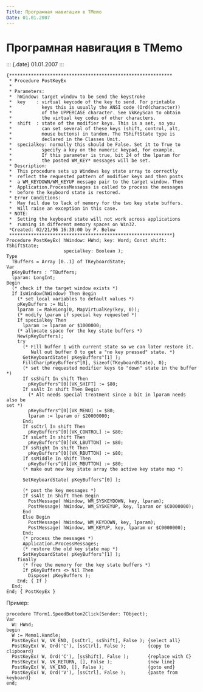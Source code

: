 ```yaml
---
Title: Програмная навигация в TMemo
Date: 01.01.2007
---
```



Програмная навигация в TMemo
============================

::: {.date}
01.01.2007
:::

    {************************************************************
     * Procedure PostKeyEx
     *
     * Parameters:
     *  hWindow: target window to be send the keystroke
     *  key    : virtual keycode of the key to send. For printable
     *           keys this is usually the ANSI code (Ord(character))
     *           of the UPPERCASE character. See VkKeyScan to obtain
     *           the virtual key codes of other characters.
     *  shift  : state of the modifier keys. This is a set, so you
     *           can set several of these keys (shift, control, alt,
     *           mouse buttons) in tandem. The TShiftState type is
     *           declared in the Classes Unit.
     *  specialkey: normally this should be False. Set it to True to
     *           specify a key on the numeric keypad, for example.
     *           If this parameter is true, bit 24 of the lparam for
     *           the posted WM_KEY* messages will be set.
     * Description:
     *  This procedure sets up Windows key state array to correctly
     *  reflect the requested pattern of modifier keys and then posts
     *  a WM_KEYDOWN/WM_KEYUP message pair to the target window. Then
     *  Application.ProcessMessages is called to process the messages
     *  before the keyboard state is restored.
     * Error Conditions:
     *  May fail due to lack of memory for the two key state buffers.
     *  Will raise an exception in this case.
     * NOTE:
     *  Setting the keyboard state will not work across applications
     *  running in different memory spaces on Win32.
     *Created: 02/21/96 16:39:00 by P. Below
     ************************************************************}
    Procedure PostKeyEx( hWindow: HWnd; key: Word; Const shift: TShiftState;
                         specialkey: Boolean );
    Type
      TBuffers = Array [0..1] of TKeyboardState;
    Var
      pKeyBuffers : ^TBuffers;
      lparam: LongInt;
    Begin
      (* check if the target window exists *)
      If IsWindow(hWindow) Then Begin
        (* set local variables to default values *)
        pKeyBuffers := Nil;
        lparam := MakeLong(0, MapVirtualKey(key, 0));
        (* modify lparam if special key requested *)
        If specialkey Then
          lparam := lparam or $1000000;
        (* allocate space for the key state buffers *)
        New(pKeyBuffers);
        try
          (* Fill buffer 1 with current state so we can later restore it.
             Null out buffer 0 to get a "no key pressed" state. *)
          GetKeyboardState( pKeyBuffers^[1] );
          FillChar(pKeyBuffers^[0], Sizeof(TKeyboardState), 0);
          (* set the requested modifier keys to "down" state in the buffer *)
          If ssShift In shift Then
            pKeyBuffers^[0][VK_SHIFT] := $80;
          If ssAlt In shift Then Begin
            (* Alt needs special treatment since a bit in lparam needs also be
    set *)
            pKeyBuffers^[0][VK_MENU] := $80;
            lparam := lparam or $20000000;
          End;
          If ssCtrl In shift Then
            pKeyBuffers^[0][VK_CONTROL] := $80;
          If ssLeft In shift Then
            pKeyBuffers^[0][VK_LBUTTON] := $80;
          If ssRight In shift Then
            pKeyBuffers^[0][VK_RBUTTON] := $80;
          If ssMiddle In shift Then
            pKeyBuffers^[0][VK_MBUTTON] := $80;
          (* make out new key state array the active key state map *)
     
          SetKeyboardState( pKeyBuffers^[0] );
     
          (* post the key messages *)
          If ssAlt In Shift Then Begin
            PostMessage( hWindow, WM_SYSKEYDOWN, key, lparam);
            PostMessage( hWindow, WM_SYSKEYUP, key, lparam or $C0000000);
          End
          Else Begin
            PostMessage( hWindow, WM_KEYDOWN, key, lparam);
            PostMessage( hWindow, WM_KEYUP, key, lparam or $C0000000);
          End;
          (* process the messages *)
          Application.ProcessMessages;
          (* restore the old key state map *)
          SetKeyboardState( pKeyBuffers^[1] );
        finally
          (* free the memory for the key state buffers *)
          If pKeyBuffers <> Nil Then
            Dispose( pKeyBuffers );
        End; { If }
      End;
    End; { PostKeyEx }

Пример:

 

    procedure TForm1.SpeedButton2Click(Sender: TObject);
    Var
      W: HWnd;
    begin
      W := Memo1.Handle;
      PostKeyEx( W, VK_END, [ssCtrl, ssShift], False ); {select all}
      PostKeyEx( W, Ord('C'), [ssCtrl], False );        {copy to clipboard}
      PostKeyEx( W, Ord('C'), [ssShift], False );       {replace with C}
      PostKeyEx( W, VK_RETURN, [], False );             {new line}
      PostKeyEx( W, VK_END, [], False );                {goto end}
      PostKeyEx( W, Ord('V'), [ssCtrl], False );        {paste from keyboard}
    end;
